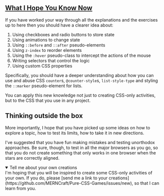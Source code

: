 <!-- What You Know Now -->
<section
  id="what-you-know-now"
  aria-labelledby="what-you-know-now"
  data-item="What You Know Now"
>
  <h2><a href="#what-you-know-now">What I Hope You Know Now</a></h2>

If you have worked your way through all the explanations and the exercises up to here then you should have a clearer idea about:

1. Using checkboxes and radio buttons to store state
2. Using animations to change state
3. Using `::before` and `::after` pseudo-elements
4. Using `z-index` to reorder elements
5. Using the `:hover` pseudo-class to intercept the actions of the mouse
6. Writing selectors that control the logic
7. Using custom CSS properties

Specifically, you should have a deeper understanding about how you can use and abuse CSS `counter`s, `@counter-style`s, `list-style-type` and styling the `::marker` pseudo-element for lists.

You can apply this new knowledge not just to creating CSS-only activities, but to the CSS that you use in any project.

## Thinking outside the box

More importantly, I hope that you have picked up some ideas on how to explore a topic, how to test its limits, how to take it in new directions.

I've suggested that you have fun making mistakes and testing unorthodox approaches. Be sure, though, to test in all the major browsers as you go, so that you do not create something that only works in one browser when the stars are correctly aligned. 
  
<details class="feedback" open>
<summary>Tell me about your own creations</summary>
I'm hoping that you will be inspired to create some CSS-only activities of your own. If you do, please [send me a link to your creations](https://github.com/MERNCraft/Pure-CSS-Games/issues/new), so that I can learn from you. 

</details>
</section>